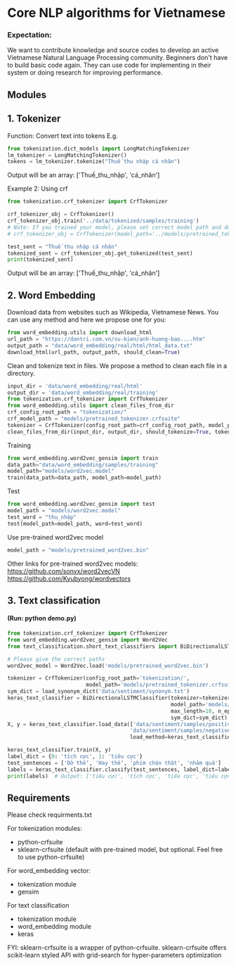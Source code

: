 
# Core NLP algorithms for Vietnamese

### Expectation:
We want to contribute knowledge and source codes to develop an active Vietnamese Natural Language Processing community.
Beginners don't have to build basic code again. 
They can use code for implementing in their system or doing research for improving performance. 

## Modules
## 1. Tokenizer
Function: Convert text into tokens
E.g.

```python
from tokenization.dict_models import LongMatchingTokenizer
lm_tokenizer = LongMatchingTokenizer()
tokens = lm_tokenizer.tokenize("Thuế thu nhập cá nhân")
```
Output will be an array: ['Thuế_thu_nhập', 'cá_nhân']

Example 2: Using crf

```python
from tokenization.crf_tokenizer import CrfTokenizer

crf_tokenizer_obj = CrfTokenizer()
crf_tokenizer_obj.train('../data/tokenized/samples/training')
# Note: If you trained your model, please set correct model path and do not train again!
# crf_tokenizer_obj = CrfTokenizer(model_path='../models/pretrained_tokenizer.crfsuite')

test_sent = "Thuế thu nhập cá nhân"
tokenized_sent = crf_tokenizer_obj.get_tokenized(test_sent)
print(tokenized_sent)
```
Output will be an array: ['Thuế_thu_nhập', 'cá_nhân']

## 2. Word Embedding

Download data from websites such as Wikipedia, Vietnamese News. You can use any method and here we propose one for you:
```python
from word_embedding.utils import download_html
url_path = "https://dantri.com.vn/su-kien/anh-huong-bao....htm"
output_path = "data/word_embedding/real/html/html_data.txt"
download_html(url_path, output_path, should_clean=True)
```

Clean and tokenize text in files. We propose a method to clean each file in a directory.
```python
input_dir = 'data/word_embedding/real/html'
output_dir = 'data/word_embedding/real/training'
from tokenization.crf_tokenizer import CrfTokenizer
from word_embedding.utils import clean_files_from_dir
crf_config_root_path = "tokenization/"
crf_model_path = "models/pretrained_tokenizer.crfsuite"
tokenizer = CrfTokenizer(config_root_path=crf_config_root_path, model_path=crf_model_path)
clean_files_from_dir(input_dir, output_dir, should_tokenize=True, tokenizer=tokenizer)
```

Training
```python
from word_embedding.word2vec_gensim import train
data_path="data/word_embedding/samples/training"
model_path="models/word2vec.model"
train(data_path=data_path, model_path=model_path)
```

Test
```python
from word_embedding.word2vec_gensim import test
model_path = "models/word2vec.model"
test_word = "thu_nhập"
test(model_path=model_path, word=test_word)
```

Use pre-trained word2vec model
```python
model_path = "models/pretrained_word2vec.bin"
```
Other links for pre-trained word2vec models:
https://github.com/sonvx/word2vecVN
https://github.com/Kyubyong/wordvectors


## 3. Text classification
#### (Run: python demo.py)

```python
from tokenization.crf_tokenizer import CrfTokenizer
from word_embedding.word2vec_gensim import Word2Vec
from text_classification.short_text_classifiers import BiDirectionalLSTMClassifier, load_synonym_dict

# Please give the correct paths
word2vec_model = Word2Vec.load('models/pretrained_word2vec.bin')

tokenizer = CrfTokenizer(config_root_path='tokenization/',
                         model_path='models/pretrained_tokenizer.crfsuite')
sym_dict = load_synonym_dict('data/sentiment/synonym.txt')
keras_text_classifier = BiDirectionalLSTMClassifier(tokenizer=tokenizer, word2vec=word2vec_model.wv,
                                                    model_path='models/sentiment_model.h5',
                                                    max_length=10, n_epochs=10,
                                                    sym_dict=sym_dict)
X, y = keras_text_classifier.load_data(['data/sentiment/samples/positive.txt',
                                       'data/sentiment/samples/negative.txt'],
                                       load_method=keras_text_classifier.load_data_from_file)

keras_text_classifier.train(X, y)
label_dict = {0: 'tích cực', 1: 'tiêu cực'}
test_sentences = ['Dở thế', 'Hay thế', 'phim chán thật', 'nhảm quá']
labels = keras_text_classifier.classify(test_sentences, label_dict=label_dict)
print(labels)  # Output: ['tiêu cực', 'tích cực', 'tiêu cực', 'tiêu cực']
```


## Requirements
Please check requirments.txt

For tokenization modules:
- python-crfsuite
- sklearn-crfsuite (default with pre-trained model, but optional. Feel free to use python-crfsuite)

For word_embedding vector:
- tokenization module
- gensim

For text classification
- tokenization module
- word_embedding module
- keras

FYI:
sklearn-crfsuite is a wrapper of python-crfsuite. 
sklearn-crfsuite offers scikit-learn styled API with grid-search for hyper-parameters optimization

